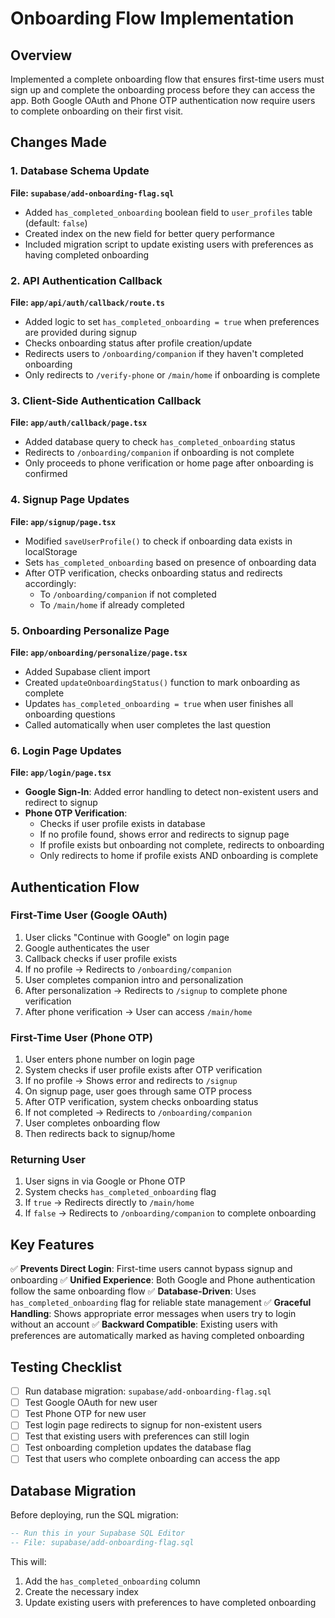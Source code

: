 # Onboarding Flow Implementation

## Overview
Implemented a complete onboarding flow that ensures first-time users must sign up and complete the onboarding process before they can access the app. Both Google OAuth and Phone OTP authentication now require users to complete onboarding on their first visit.

## Changes Made

### 1. Database Schema Update
**File: `supabase/add-onboarding-flag.sql`**
- Added `has_completed_onboarding` boolean field to `user_profiles` table (default: `false`)
- Created index on the new field for better query performance
- Included migration script to update existing users with preferences as having completed onboarding

### 2. API Authentication Callback
**File: `app/api/auth/callback/route.ts`**
- Added logic to set `has_completed_onboarding = true` when preferences are provided during signup
- Checks onboarding status after profile creation/update
- Redirects users to `/onboarding/companion` if they haven't completed onboarding
- Only redirects to `/verify-phone` or `/main/home` if onboarding is complete

### 3. Client-Side Authentication Callback
**File: `app/auth/callback/page.tsx`**
- Added database query to check `has_completed_onboarding` status
- Redirects to `/onboarding/companion` if onboarding is not complete
- Only proceeds to phone verification or home page after onboarding is confirmed

### 4. Signup Page Updates
**File: `app/signup/page.tsx`**
- Modified `saveUserProfile()` to check if onboarding data exists in localStorage
- Sets `has_completed_onboarding` based on presence of onboarding data
- After OTP verification, checks onboarding status and redirects accordingly:
  - To `/onboarding/companion` if not completed
  - To `/main/home` if already completed

### 5. Onboarding Personalize Page
**File: `app/onboarding/personalize/page.tsx`**
- Added Supabase client import
- Created `updateOnboardingStatus()` function to mark onboarding as complete
- Updates `has_completed_onboarding = true` when user finishes all onboarding questions
- Called automatically when user completes the last question

### 6. Login Page Updates
**File: `app/login/page.tsx`**
- **Google Sign-In**: Added error handling to detect non-existent users and redirect to signup
- **Phone OTP Verification**: 
  - Checks if user profile exists in database
  - If no profile found, shows error and redirects to signup page
  - If profile exists but onboarding not complete, redirects to onboarding
  - Only redirects to home if profile exists AND onboarding is complete

## Authentication Flow

### First-Time User (Google OAuth)
1. User clicks "Continue with Google" on login page
2. Google authenticates the user
3. Callback checks if user profile exists
4. If no profile → Redirects to `/onboarding/companion`
5. User completes companion intro and personalization
6. After personalization → Redirects to `/signup` to complete phone verification
7. After phone verification → User can access `/main/home`

### First-Time User (Phone OTP)
1. User enters phone number on login page
2. System checks if user profile exists after OTP verification
3. If no profile → Shows error and redirects to `/signup`
4. On signup page, user goes through same OTP process
5. After OTP verification, system checks onboarding status
6. If not completed → Redirects to `/onboarding/companion`
7. User completes onboarding flow
8. Then redirects back to signup/home

### Returning User
1. User signs in via Google or Phone OTP
2. System checks `has_completed_onboarding` flag
3. If `true` → Redirects directly to `/main/home`
4. If `false` → Redirects to `/onboarding/companion` to complete onboarding

## Key Features

✅ **Prevents Direct Login**: First-time users cannot bypass signup and onboarding
✅ **Unified Experience**: Both Google and Phone authentication follow the same onboarding flow
✅ **Database-Driven**: Uses `has_completed_onboarding` flag for reliable state management
✅ **Graceful Handling**: Shows appropriate error messages when users try to login without an account
✅ **Backward Compatible**: Existing users with preferences are automatically marked as having completed onboarding

## Testing Checklist

- [ ] Run database migration: `supabase/add-onboarding-flag.sql`
- [ ] Test Google OAuth for new user
- [ ] Test Phone OTP for new user  
- [ ] Test login page redirects to signup for non-existent users
- [ ] Test that existing users with preferences can still login
- [ ] Test onboarding completion updates the database flag
- [ ] Test that users who complete onboarding can access the app

## Database Migration

Before deploying, run the SQL migration:

```sql
-- Run this in your Supabase SQL Editor
-- File: supabase/add-onboarding-flag.sql
```

This will:
1. Add the `has_completed_onboarding` column
2. Create the necessary index
3. Update existing users with preferences to have completed onboarding
